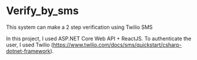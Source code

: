 # Verify_by_sms
This system can make a 2 step verification using Twilio SMS

In this project, I used ASP.NET Core Web API + ReactJS.
To authenticate the user, I used Twilio (https://www.twilio.com/docs/sms/quickstart/csharp-dotnet-framework).
